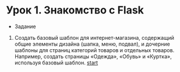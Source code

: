 # Урок 1. Знакомство с Flask
* Задание

1. Создать базовый шаблон для интернет-магазина,
содержащий общие элементы дизайна (шапка, меню, подвал),
и дочерние шаблоны для страниц категорий товаров и отдельных
товаров. Например, создать страницы «Одежда», «Обувь» и 
«Куртка», используя базовый шаблон. [start](./sem_1/homework_1.py)